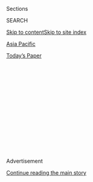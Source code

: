<div id="app">

<div>

<div>

<div>

<div class="NYTAppHideMasthead css-1q2w90k e1suatyy0">

<div class="section css-ui9rw0 e1suatyy2">

<div class="css-eph4ug er09x8g0">

<div class="css-6n7j50">

</div>

<span class="css-1dv1kvn">Sections</span>

<div class="css-10488qs">

<span class="css-1dv1kvn">SEARCH</span>

</div>

[Skip to content](#site-content)[Skip to site index](#site-index)

</div>

<div id="masthead-section-label" class="css-1wr3we4 eaxe0e00">

[Asia
Pacific](https://www.nytimes.com/section/world/asia)

</div>

<div class="css-10698na e1huz5gh0">

</div>

</div>

<div id="masthead-bar-one" class="section hasLinks css-15hmgas e1csuq9d3">

<div class="css-uqyvli e1csuq9d0">

</div>

<div class="css-1uqjmks e1csuq9d1">

</div>

<div class="css-9e9ivx">

[](https://myaccount.nytimes.com/auth/login?response_type=cookie&client_id=vi)

</div>

<div class="css-1bvtpon e1csuq9d2">

[Today’s
Paper](https://www.nytimes.com/section/todayspaper)

</div>

</div>

</div>

</div>

<div data-aria-hidden="false">

<div id="site-content" data-role="main">

<div>

<div class="css-1aor85t" style="opacity:0.000000001;z-index:-1;visibility:hidden">

<div class="css-1hqnpie">

<div class="css-epjblv">

<span class="css-17xtcya">[Asia
Pacific](/section/world/asia)</span><span class="css-x15j1o">|</span><span class="css-fwqvlz">India
Rounds Up Critics Under Shadow of Virus Crisis, Activists
Say</span>

</div>

<div class="css-k008qs">

<div class="css-1iwv8en">

<span class="css-18z7m18"></span>

<div>

</div>

</div>

<span class="css-1n6z4y">https://nyti.ms/2OFMi5f</span>

<div class="css-1705lsu">

<div class="css-4xjgmj">

<div class="css-4skfbu" data-role="toolbar" data-aria-label="Social Media Share buttons, Save button, and Comments Panel with current comment count" data-testid="share-tools">

  - 
  - 
  - 
  - 
    
    <div class="css-6n7j50">
    
    </div>

  - 

</div>

</div>

</div>

</div>

</div>

</div>

<div id="NYT_TOP_BANNER_REGION" class="css-13pd83m">

</div>

<div id="top-wrapper" class="css-1sy8kpn">

<div id="top-slug" class="css-l9onyx">

Advertisement

</div>

[Continue reading the main
story](#after-top)

<div class="ad top-wrapper" style="text-align:center;height:100%;display:block;min-height:250px">

<div id="top" class="place-ad" data-position="top" data-size-key="top">

</div>

</div>

<div id="after-top">

</div>

</div>

<div>

<div id="sponsor-wrapper" class="css-1hyfx7x">

<div id="sponsor-slug" class="css-19vbshk">

Supported by

</div>

[Continue reading the main
story](#after-sponsor)

<div id="sponsor" class="ad sponsor-wrapper" style="text-align:center;height:100%;display:block">

</div>

<div id="after-sponsor">

</div>

</div>

<div class="css-186x18t">

</div>

<div class="css-1vkm6nb ehdk2mb0">

# India Rounds Up Critics Under Shadow of Virus Crisis, Activists Say

</div>

The Indian authorities arrested dozens of people during a nationwide
lockdown. Human rights groups say many of the detentions are based on
scant evidence.

<div class="css-79elbk" data-testid="photoviewer-wrapper">

<div class="css-z3e15g" data-testid="photoviewer-wrapper-hidden">

</div>

<div class="css-1a48zt4 ehw59r15" data-testid="photoviewer-children">

![<span class="css-16f3y1r e13ogyst0" data-aria-hidden="true">A police
officer near a lockdown checkpoint in New Delhi in April. Lawyers say
the authorities have seized on volatility from the pandemic to round up
government
critics.</span><span class="css-cnj6d5 e1z0qqy90" itemprop="copyrightHolder"><span class="css-1ly73wi e1tej78p0">Credit...</span><span><span>Rebecca
Conway for The New York
Times</span></span></span>](https://static01.nyt.com/images/2020/07/09/world/00india-arrests4/merlin_172177905_0f4bed11-ee2e-45ea-9503-4a7100c13dca-articleLarge.jpg?quality=75&auto=webp&disable=upscale)

</div>

</div>

<div class="css-18e8msd">

<div class="css-pdw9fk epjyd6m0">

<div class="css-1txwxcy ey68jwv0" data-aria-hidden="true">

[![Sameer
Yasir](https://static01.nyt.com/images/2019/11/22/reader-center/author-sameer-yasir/author-sameer-yasir-thumbLarge.png
"Sameer Yasir")](https://www.nytimes.com/by/sameer-yasir)[![Kai
Schultz](https://static01.nyt.com/images/2019/11/22/reader-center/author-kai-schultz/author-kai-schultz-thumbLarge.png
"Kai Schultz")](https://www.nytimes.com/by/kai-schultz)

</div>

<div class="css-1baulvz">

By [<span class="css-1baulvz" itemprop="name">Sameer
Yasir</span>](https://www.nytimes.com/by/sameer-yasir) and
[<span class="css-1baulvz last-byline" itemprop="name">Kai
Schultz</span>](https://www.nytimes.com/by/kai-schultz)

</div>

</div>

  - 
    
    <div class="css-ld3wwf e16638kd2">
    
    July 19,
    2020
    
    </div>

  - 
    
    <div class="css-4xjgmj">
    
    <div class="css-d8bdto" data-role="toolbar" data-aria-label="Social Media Share buttons, Save button, and Comments Panel with current comment count" data-testid="share-tools">
    
      - 
      - 
      - 
      - 
        
        <div class="css-6n7j50">
        
        </div>
    
      - 
    
    </div>
    
    </div>

</div>

</div>

<div class="section meteredContent css-1r7ky0e" name="articleBody" itemprop="articleBody">

<div class="css-1fanzo5 StoryBodyCompanionColumn">

<div class="css-53u6y8">

NEW DELHI — After spending several anxious days in prison, Natasha
Narwal, a student activist accused of rioting by the New Delhi police,
thought her ordeal was nearing an end.

A judge ruled that Ms. Narwal had been exercising her democratic rights
when she participated in protests earlier this year against a divisive
citizenship law that [incited
unrest](https://www.nytimes.com/2019/12/22/world/asia/modi-india-citizenship-law.html)
across India.

But shortly after the judge approved Ms. Narwal’s release in late May,
the police [announced fresh
charges](https://scroll.in/latest/963353/delhi-violence-pinjra-tod-member-natasha-narwal-booked-under-uapa):
murder, terrorism and organizing protests that instigated [deadly
religious
violence](https://www.nytimes.com/2020/02/25/world/asia/new-delhi-hindu-muslim-violence.html)
in India’s capital. Ms. Narwal, 32, who has said that she is innocent,
was returned to her cell.

</div>

</div>

<div class="css-1fanzo5 StoryBodyCompanionColumn">

<div class="css-53u6y8">

“I felt like crying,” said her roommate, Vikramaditya Sahai. “We are
grieving the country we grew up
in.”

<div class="css-79elbk" data-testid="photoviewer-wrapper">

<div class="css-z3e15g" data-testid="photoviewer-wrapper-hidden">

</div>

<div class="css-1a48zt4 ehw59r15" data-testid="photoviewer-children">

<div class="css-zgakxe erfvjey0">

<span class="css-1ly73wi e1tej78p0">Image</span>

<div class="css-zjzyr8">

<div data-testid="lazyimage-container" style="height:257.77777777777777px">

</div>

</div>

</div>

<span class="css-16f3y1r e13ogyst0" data-aria-hidden="true">Natasha
Narwal</span>

</div>

</div>

As India struggles to quell surging coronavirus infections, lawyers
accuse the authorities of rounding up government critics and keeping
them in detention in the middle of a pandemic. It is part of a strategy,
they say, to stifle activists who are protesting what they see as
iron-fisted and anti-minority policies under Prime Minister Narendra
Modi.

In recent weeks, Ms. Narwal and [nearly a dozen other prominent
activists](https://www.ohchr.org/EN/NewsEvents/Pages/DisplayNews.aspx?NewsID=26002&LangID=E)
— along with potentially dozens of other demonstrators, though police
records are unclear — have been detained. They are being held under
stringent sedition and antiterrorism laws that have been used to
criminalize everything from leading rallies to posting political
messages on social media.

India’s coronavirus restrictions, some of which are still in effect,
[have blocked pathways to
justice](https://www.hrw.org/news/2020/06/15/india-end-bias-prosecuting-delhi-violence),
lawyers and rights activists say. With courts closed for weeks, lawyers
have struggled to file bail applications, and meeting privately with
prisoners has been nearly impossible.

Law enforcement officials in New Delhi, who are under the direct control
of India’s home ministry, have denied any impropriety. But rights groups
say the arrests have been
[arbitrary](https://www.fidh.org/en/issues/human-rights-defenders/india-arbitrary-detention-of-several-defenders-for-protesting-against),
based on scant evidence and in line with a broader deterioration of free
speech in India.

</div>

</div>

<div class="css-1fanzo5 StoryBodyCompanionColumn">

<div class="css-53u6y8">

In a [lengthy
report](http://muslimmirror.com/eng/kapil-mishras-provocative-speech-responsible-for-delhi-violence-says-minorities-commission-report/)
released this month, the Delhi Minorities Commission, a government body,
accused the police and politicians from Mr. Modi’s party of inciting
brutal attacks on protesters and supporting a “pogrom” against minority
Muslims.

</div>

</div>

<div class="css-79elbk" data-testid="photoviewer-wrapper">

<div class="css-z3e15g" data-testid="photoviewer-wrapper-hidden">

</div>

<div class="css-1a48zt4 ehw59r15" data-testid="photoviewer-children">

![<span class="css-16f3y1r e13ogyst0" data-aria-hidden="true">A protest
against the Citizenship Amendment Act in New Delhi in
January.</span><span class="css-cnj6d5 e1z0qqy90" itemprop="copyrightHolder"><span class="css-1ly73wi e1tej78p0">Credit...</span><span>Saumya
Khandelwal for The New York
Times</span></span>](https://static01.nyt.com/images/2020/07/09/world/00india-arrests6/merlin_168094227_6c1756e3-e35a-4af6-8ef1-7932cad960d4-articleLarge.jpg?quality=75&auto=webp&disable=upscale)

</div>

</div>

<div class="css-1fanzo5 StoryBodyCompanionColumn">

<div class="css-53u6y8">

Meenakshi Ganguly, the South Asia director of Human Rights Watch, said
cases against the activists appeared to be “politically motivated,” and
that the police had devised a formula for keeping people like Ms. Narwal
in jail: When a judge orders the release of a prisoner for lack of
evidence, new charges are introduced.

“The urgency to arrest rights activists and an obvious reluctance to act
against violent actions of the government’s supporters show a complete
breakdown in the rule of law,” she said.

Before the pandemic hit, Mr. Modi was in the throes of the most
significant challenge to his power since becoming prime minister in
2014. After Parliament [passed a
law](https://www.nytimes.com/2019/12/11/world/asia/india-muslims-citizenship-narendra-modi.html)
last year that made it easier for non-Muslim migrants to become Indian
citizens, [millions protested across the
country](https://www.nytimes.com/2019/12/16/world/asia/india-citizenship-protests.html).

To critics, the citizenship law was more evidence that Mr. Modi’s Hindu
nationalist government planned to strip the country’s Muslims of their
rights.

Tensions peaked in February when [sectarian violence and
rioting](https://www.nytimes.com/2020/02/25/world/asia/new-delhi-hindu-muslim-violence.html)
broke out in New Delhi. The vast majority of people killed, hurt or
displaced were Muslim, and the police were involved in many of those
cases.

</div>

</div>

<div class="css-1fanzo5 StoryBodyCompanionColumn">

<div class="css-53u6y8">

After Mr. Modi announced a nationwide lockdown in late March to contain
the coronavirus, shutting down businesses and ordering all 1.3 billion
Indians inside, the protests disbanded. Lawyers said the police then
moved to detain demonstrators while skirting complaints against
government
allies.

</div>

</div>

<div class="css-79elbk" data-testid="photoviewer-wrapper">

<div class="css-z3e15g" data-testid="photoviewer-wrapper-hidden">

</div>

<div class="css-1a48zt4 ehw59r15" data-testid="photoviewer-children">

<div class="css-1xdhyk6 erfvjey0">

<span class="css-1ly73wi e1tej78p0">Image</span>

<div class="css-zjzyr8">

<div data-testid="lazyimage-container" style="height:257.1333333333334px">

</div>

</div>

</div>

<span class="css-16f3y1r e13ogyst0" data-aria-hidden="true">Bodies being
taken to a mortuary in southern New Delhi after riots in
February.</span><span class="css-cnj6d5 e1z0qqy90" itemprop="copyrightHolder"><span class="css-1ly73wi e1tej78p0">Credit...</span><span>Atul
Loke for The New York Times</span></span>

</div>

</div>

<div class="css-1fanzo5 StoryBodyCompanionColumn">

<div class="css-53u6y8">

Among those in custody are a youth activist who raised awareness about
police brutality against Muslims; an academic who gave a speech opposing
the citizenship law; and Ms. Narwal, a graduate student who co-founded
Pinjra Tod, or Break the Cage, a women’s collective that organized some
of the largest rallies.

Nitika Khaitan, a criminal lawyer, said the crackdown had also pushed
beyond higher-profile critics to include ordinary residents of riot-hit
neighborhoods. She recently challenged those arrests in a jointly signed
letter to the Delhi High Court.

Lawyers have tracked a few dozen such arrests under the lockdown, though
Ms. Khaitan said the true figure could not be verified because police
reports had not been made public. Many detentions were “not in
compliance with constitutional mandates,” she said.

In a recent interview, Sachidanand Shrivastava, the police chief in New
Delhi, said his officers were conducting fair investigations.

In May, the authorities said they had detained [about 1,300
people](https://www.thehindu.com/news/cities/Delhi/1300-persons-arrested-for-north-east-delhi-riots-police/article31604364.ece)
for involvement in the protests and riots, including an equal number of
Hindus and Muslims. Recently, the police [arrested a group of
Hindus](https://www.thehindu.com/news/cities/Delhi/nine-of-those-killed-in-northeast-delhi-riots-were-forced-to-shout-jai-shri-ram/article31973715.ece)
for forcing nine Muslim men to chant “Hail Lord Ram,” a reference to a
Hindu god, before killing them and throwing their bodies into a drain.

</div>

</div>

<div class="css-1fanzo5 StoryBodyCompanionColumn">

<div class="css-53u6y8">

“It is very important that the police force remain impartial,” Mr.
Shrivastava said. “And we are following this principle from Day 1.”

But members of India’s judiciary have questioned the official numbers,
accusing the police of withholding information about the arrests under
national security protections and singling out Muslims for many of the
harsher charges.

In court proceeding notes reviewed by The Times, a judge hearing a case
against a Muslim protester
[wrote](https://www.outlookindia.com/newsscroll/delhi-violence-investigation-in-case-seems-to-be-targeted-towards-one-end-says-court/1848821)
that the police appeared to be targeting only “one end” without probing
the “rival faction.” During the riots, the police were accused of
[abetting Hindus and, in some cases, torturing
Muslims](https://www.nytimes.com/2020/03/12/world/asia/india-police-muslims.html).

</div>

</div>

<div class="css-79elbk" data-testid="photoviewer-wrapper">

<div class="css-z3e15g" data-testid="photoviewer-wrapper-hidden">

</div>

<div class="css-1a48zt4 ehw59r15" data-testid="photoviewer-children">

<div class="css-1xdhyk6 erfvjey0">

<span class="css-1ly73wi e1tej78p0">Image</span>

<div class="css-zjzyr8">

<div data-testid="lazyimage-container" style="height:257.77777777777777px">

</div>

</div>

</div>

<span class="css-16f3y1r e13ogyst0" data-aria-hidden="true">Security
personnel in northeastern Delhi after riots in February. The authorities
said they had arrested about 1,300 people in May for involvement in the
riots.</span><span class="css-cnj6d5 e1z0qqy90" itemprop="copyrightHolder"><span class="css-1ly73wi e1tej78p0">Credit...</span><span>Atul
Loke for The New York Times</span></span>

</div>

</div>

<div class="css-1fanzo5 StoryBodyCompanionColumn">

<div class="css-53u6y8">

Khalid Saifi, a member of United Against Hate, a group that works with
victims of hate crimes, was arrested after he tried to mediate between
the police and protesters, according to his lawyers.

The police charged him with being a “key conspirator” of the riots. His
wife, Nargis Saifi, said he was tortured in custody.

“His only crime is he is a Muslim,” she said.

M.S. Randhawa, a police spokesman, denied that Mr. Saifi had been
tortured, adding that he has regular opportunities to speak to a judge
if abuse occurs.

</div>

</div>

<div class="css-1fanzo5 StoryBodyCompanionColumn">

<div class="css-53u6y8">

“These are just allegations,” Mr. Randhawa said. “He would have told the
magistrate if he had been tortured.”

But rights advocates accuse Mr. Modi’s government of shielding party
officials — and more broadly, of Hindus involved in the violence.

Ms. Narwal, who was detained in May, could face at least several years
in prison for helping organize demonstrations that blocked a busy road
in northeast Delhi, where February’s bloodiest battles between Hindus
and Muslims broke out.

The police have accused her of [playing a leading
role](https://thewire.in/rights/pinjra-tods-devangana-kalita-natasha-narwal-denied-bail-again-in-delhi-riots-case)
in the riots, [charging
her](https://www.livelaw.in/pdf_upload/pdf_upload-376649.pdf) with
murder, attempt to murder and being part of a “criminal conspiracy.”

At the same time, the police have been accused of ignoring complaints
against Kapil Mishra, a local politician with Mr. Modi’s Bharatiya
Janata Party who gave [a fiery
speech](https://www.nytimes.com/2020/02/26/world/asia/delhi-riots-kapil-mishra.html)
threatening to remove Ms. Narwal and other protesters forcibly if the
authorities did not take action.

<div class="css-79elbk" data-testid="photoviewer-wrapper">

<div class="css-z3e15g" data-testid="photoviewer-wrapper-hidden">

</div>

<div class="css-1a48zt4 ehw59r15" data-testid="photoviewer-children">

<div class="css-zgakxe erfvjey0">

<span class="css-1ly73wi e1tej78p0">Image</span>

<div class="css-zjzyr8">

<div data-testid="lazyimage-container" style="height:319px">

</div>

</div>

</div>

<span class="css-16f3y1r e13ogyst0" data-aria-hidden="true">Kapil Mishra
addressing a crowd in New Delhi last
year.</span><span class="css-cnj6d5 e1z0qqy90" itemprop="copyrightHolder"><span class="css-1ly73wi e1tej78p0">Credit...</span><span>Sonu
Mehta/Hindustan Times</span></span>

</div>

</div>

Hours after the ultimatum, the streets erupted. But charges were never
filed against Mr. Mishra, who has denied a role in starting the riots.

</div>

</div>

<div class="css-1fanzo5 StoryBodyCompanionColumn">

<div class="css-53u6y8">

A New Delhi police superintendent, who spoke on the condition of
anonymity, said that some officers had wanted to act against Mr. Mishra,
but that they were pressured by the force’s leadership not to touch “the
warriors of the government.”

“We did not even try,” the superintendent said. “The directions were
clear: Don’t lay your hands on him.”

Through an intermediary, Mr. Mishra declined to comment.

Ms. Narwal’s father, Mahavir Narwal, said the government was moving
India closer to authoritarianism and demonizing anybody who questioned
its policies.

For weeks, prison officials ignored his calls and emails to Tihar Jail,
where Ms. Narwal is being held. With coronavirus restrictions in place,
she was moved into an isolation ward at one point, where she stayed for
17 days, said Mr. Narwal, a retired scientist.

Lately, communication has smoothed out. But Mr. Narwal said the subtext
of his daughter’s arrest seemed clear: “If you protest, you will be
called a terrorist.”

“All she did was fight to keep the soul of India alive,” he said.

Karan Deep Singh contributed reporting.

</div>

</div>

<div>

</div>

</div>

<div>

</div>

<div>

</div>

<div>

</div>

<div>

<div id="bottom-wrapper" class="css-1ede5it">

<div id="bottom-slug" class="css-l9onyx">

Advertisement

</div>

[Continue reading the main
story](#after-bottom)

<div id="bottom" class="ad bottom-wrapper" style="text-align:center;height:100%;display:block;min-height:90px">

</div>

<div id="after-bottom">

</div>

</div>

</div>

</div>

</div>

## Site Index

<div>

</div>

## Site Information Navigation

  - [© <span>2020</span> <span>The New York Times
    Company</span>](https://help.nytimes.com/hc/en-us/articles/115014792127-Copyright-notice)

<!-- end list -->

  - [NYTCo](https://www.nytco.com/)
  - [Contact
    Us](https://help.nytimes.com/hc/en-us/articles/115015385887-Contact-Us)
  - [Work with us](https://www.nytco.com/careers/)
  - [Advertise](https://nytmediakit.com/)
  - [T Brand Studio](http://www.tbrandstudio.com/)
  - [Your Ad
    Choices](https://www.nytimes.com/privacy/cookie-policy#how-do-i-manage-trackers)
  - [Privacy](https://www.nytimes.com/privacy)
  - [Terms of
    Service](https://help.nytimes.com/hc/en-us/articles/115014893428-Terms-of-service)
  - [Terms of
    Sale](https://help.nytimes.com/hc/en-us/articles/115014893968-Terms-of-sale)
  - [Site
    Map](https://spiderbites.nytimes.com)
  - [Help](https://help.nytimes.com/hc/en-us)
  - [Subscriptions](https://www.nytimes.com/subscription?campaignId=37WXW)

</div>

</div>

</div>

</div>
